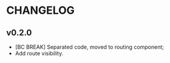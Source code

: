 CHANGELOG
=========

v0.2.0
-----

 * [BC BREAK] Separated code, moved to routing component;
 * Add route visibility.
